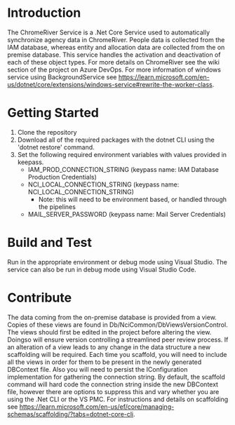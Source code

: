 # Introduction 
The ChromeRiver Service is a .Net Core Service used to automatically synchronize agency data in ChromeRiver. People data is collected from the IAM database, whereas entity and allocation data are collected from the on premise database. This service handles the activation and deactivation of each of these object types. For more details on ChromeRiver see the wiki section of the project on Azure DevOps. For more information of windows service using BackgroundService see https://learn.microsoft.com/en-us/dotnet/core/extensions/windows-service#rewrite-the-worker-class.  

# Getting Started
1.  Clone the repository
2.  Download all of the required packages with the dotnet CLI using the 'dotnet restore' command.
3.  Set the following required environment variables with values provided in keepass.
    - IAM_PROD_CONNECTION_STRING (keypass name: IAM Database Production Credentials)
    - NCI_LOCAL_CONNECTION_STRING (keypass name: NCI_LOCAL_CONNECTION_STRING)
        - Note: this will need to be environment based, or handled through the pipelines
    - MAIL_SERVER_PASSWORD (keypass name: Mail Server Credentials)
        

# Build and Test
Run in the appropriate environment or debug mode using Visual Studio. The service can also be run in debug mode using Visual Studio Code.  

# Contribute
The data coming from the on-premise database is provided from a view. Copies of these views are found in Db/NciCommon/DbViewsVersionControl. The views should first be edited in the project before altering the view. Doingso will ensure version controlling a streamlined peer review process. If an alteration of a view leads to any change in the data structure a new scaffolding will be required. Each time you scaffold, you will need to include all the views in order for them to be present in the newly generated DBContext file. Also you will need to persist the IConfiguration implementation for gathering the connection string. By default, the scaffold command will hard code the connection string inside the new DBContext file, however there are options to suppress this and vary whether you are using the .Net CLI or the VS PMC. For instructions and details on scaffolding see https://learn.microsoft.com/en-us/ef/core/managing-schemas/scaffolding/?tabs=dotnet-core-cli.
